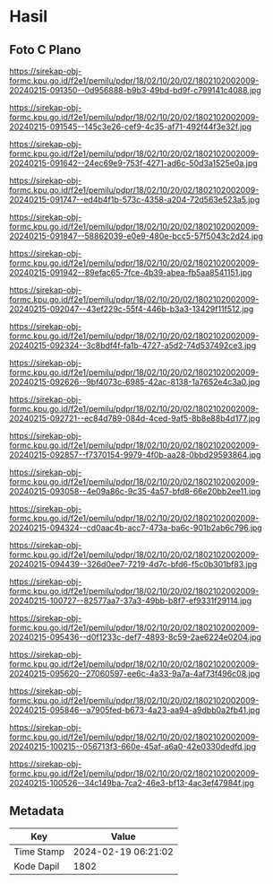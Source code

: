 # Hasil

## Foto C Plano

https://sirekap-obj-formc.kpu.go.id/f2e1/pemilu/pdpr/18/02/10/20/02/1802102002009-20240215-091350--0d956888-b9b3-49bd-bd9f-c799141c4088.jpg

https://sirekap-obj-formc.kpu.go.id/f2e1/pemilu/pdpr/18/02/10/20/02/1802102002009-20240215-091545--145c3e26-cef9-4c35-af71-492f44f3e32f.jpg

https://sirekap-obj-formc.kpu.go.id/f2e1/pemilu/pdpr/18/02/10/20/02/1802102002009-20240215-091642--24ec69e9-753f-4271-ad6c-50d3a1525e0a.jpg

https://sirekap-obj-formc.kpu.go.id/f2e1/pemilu/pdpr/18/02/10/20/02/1802102002009-20240215-091747--ed4b4f1b-573c-4358-a204-72d563e523a5.jpg

https://sirekap-obj-formc.kpu.go.id/f2e1/pemilu/pdpr/18/02/10/20/02/1802102002009-20240215-091847--58862039-e0e9-480e-bcc5-57f5043c2d24.jpg

https://sirekap-obj-formc.kpu.go.id/f2e1/pemilu/pdpr/18/02/10/20/02/1802102002009-20240215-091942--89efac65-7fce-4b39-abea-fb5aa8541151.jpg

https://sirekap-obj-formc.kpu.go.id/f2e1/pemilu/pdpr/18/02/10/20/02/1802102002009-20240215-092047--43ef229c-55f4-446b-b3a3-13429f11f512.jpg

https://sirekap-obj-formc.kpu.go.id/f2e1/pemilu/pdpr/18/02/10/20/02/1802102002009-20240215-092324--3c8bdf4f-fa1b-4727-a5d2-74d537492ce3.jpg

https://sirekap-obj-formc.kpu.go.id/f2e1/pemilu/pdpr/18/02/10/20/02/1802102002009-20240215-092626--9bf4073c-6985-42ac-8138-1a7652e4c3a0.jpg

https://sirekap-obj-formc.kpu.go.id/f2e1/pemilu/pdpr/18/02/10/20/02/1802102002009-20240215-092721--ec84d789-084d-4ced-9af5-8b8e88b4d177.jpg

https://sirekap-obj-formc.kpu.go.id/f2e1/pemilu/pdpr/18/02/10/20/02/1802102002009-20240215-092857--f7370154-9979-4f0b-aa28-0bbd29593864.jpg

https://sirekap-obj-formc.kpu.go.id/f2e1/pemilu/pdpr/18/02/10/20/02/1802102002009-20240215-093058--4e09a86c-9c35-4a57-bfd8-66e20bb2ee11.jpg

https://sirekap-obj-formc.kpu.go.id/f2e1/pemilu/pdpr/18/02/10/20/02/1802102002009-20240215-094324--cd0aac4b-acc7-473a-ba6c-901b2ab6c796.jpg

https://sirekap-obj-formc.kpu.go.id/f2e1/pemilu/pdpr/18/02/10/20/02/1802102002009-20240215-094439--326d0ee7-7219-4d7c-bfd6-f5c0b301bf83.jpg

https://sirekap-obj-formc.kpu.go.id/f2e1/pemilu/pdpr/18/02/10/20/02/1802102002009-20240215-100727--82577aa7-37a3-49bb-b8f7-ef9331f29114.jpg

https://sirekap-obj-formc.kpu.go.id/f2e1/pemilu/pdpr/18/02/10/20/02/1802102002009-20240215-095436--d0f1233c-def7-4893-8c59-2ae6224e0204.jpg

https://sirekap-obj-formc.kpu.go.id/f2e1/pemilu/pdpr/18/02/10/20/02/1802102002009-20240215-095620--27060597-ee6c-4a33-9a7a-4af73f496c08.jpg

https://sirekap-obj-formc.kpu.go.id/f2e1/pemilu/pdpr/18/02/10/20/02/1802102002009-20240215-095846--a7905fed-b673-4a23-aa94-a9dbb0a2fb41.jpg

https://sirekap-obj-formc.kpu.go.id/f2e1/pemilu/pdpr/18/02/10/20/02/1802102002009-20240215-100215--056713f3-660e-45af-a6a0-42e0330dedfd.jpg

https://sirekap-obj-formc.kpu.go.id/f2e1/pemilu/pdpr/18/02/10/20/02/1802102002009-20240215-100526--34c149ba-7ca2-46e3-bf13-4ac3ef47984f.jpg


## Metadata

| Key        | Value               |
| ---------- | ------------------- |
| Time Stamp | 2024-02-19 06:21:02 |
| Kode Dapil | 1802                |



